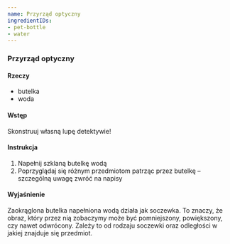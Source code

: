 ```yaml
---
name: Przyrząd optyczny
ingredientIDs:
- pet-bottle
- water
---
```

### Przyrząd optyczny


#### Rzeczy
- butelka
- woda

#### Wstęp
Skonstruuj własną lupę detektywie!

#### Instrukcja
1. Napełnij szklaną butelkę wodą 
2. Poprzyglądaj się różnym przedmiotom patrząc przez butelkę – szczególną uwagę zwróć na napisy

#### Wyjaśnienie
Zaokrąglona butelka napełniona wodą działa jak soczewka. To znaczy, że obraz, który przez nią zobaczymy może być pomniejszony, powiększony, czy nawet odwrócony. Zależy to od rodzaju soczewki oraz odległości w jakiej znajduje się przedmiot. 
